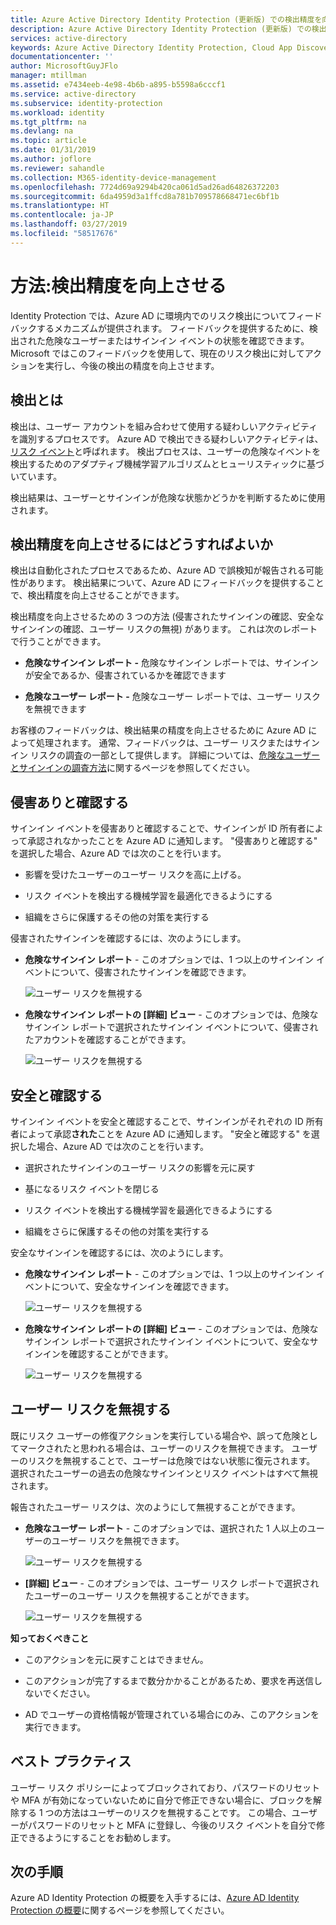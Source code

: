 ```yaml
---
title: Azure Active Directory Identity Protection (更新版) での検出精度を向上させる方法 | Microsoft Docs
description: Azure Active Directory Identity Protection (更新版) での検出精度を向上させる方法。
services: active-directory
keywords: Azure Active Directory Identity Protection, Cloud App Discovery, アプリケーションの管理, セキュリティ, リスク, リスク レベル, 脆弱性, セキュリティ ポリシー
documentationcenter: ''
author: MicrosoftGuyJFlo
manager: mtillman
ms.assetid: e7434eeb-4e98-4b6b-a895-b5598a6cccf1
ms.service: active-directory
ms.subservice: identity-protection
ms.workload: identity
ms.tgt_pltfrm: na
ms.devlang: na
ms.topic: article
ms.date: 01/31/2019
ms.author: joflore
ms.reviewer: sahandle
ms.collection: M365-identity-device-management
ms.openlocfilehash: 7724d69a9294b420ca061d5ad26ad64826372203
ms.sourcegitcommit: 6da4959d3a1ffcd8a781b709578668471ec6bf1b
ms.translationtype: HT
ms.contentlocale: ja-JP
ms.lasthandoff: 03/27/2019
ms.locfileid: "58517676"
---
```

# <a name="how-to-improve-the-detection-accuracy"></a>方法:検出精度を向上させる 

Identity Protection では、Azure AD に環境内でのリスク検出についてフィードバックするメカニズムが提供されます。 フィードバックを提供するために、検出された危険なユーザーまたはサインイン イベントの状態を確認できます。 Microsoft ではこのフィードバックを使用して、現在のリスク検出に対してアクションを実行し、今後の検出の精度を向上させます。 


## <a name="what-is-detection"></a>検出とは

検出は、ユーザー アカウントを組み合わせて使用する疑わしいアクティビティを識別するプロセスです。 Azure AD で検出できる疑わしいアクティビティは、[リスク イベント](../reports-monitoring/concept-risk-events.md)と呼ばれます。 検出プロセスは、ユーザーの危険なイベントを検出するためのアダプティブ機械学習アルゴリズムとヒューリスティックに基づいています。

検出結果は、ユーザーとサインインが危険な状態かどうかを判断するために使用されます。 


## <a name="how-can-i-improve-the-detection-accuracy"></a>検出精度を向上させるにはどうすればよいか

検出は自動化されたプロセスであるため、Azure AD で誤検知が報告される可能性があります。 検出結果について、Azure AD にフィードバックを提供することで、検出精度を向上させることができます。

検出精度を向上させるための 3 つの方法 (侵害されたサインインの確認、安全なサインインの確認、ユーザー リスクの無視) があります。 これは次のレポートで行うことができます。

- **危険なサインイン レポート -** 危険なサインイン レポートでは、サインインが安全であるか、侵害されているかを確認できます

- **危険なユーザー レポート -** 危険なユーザー レポートでは、ユーザー リスクを無視できます 

お客様のフィードバックは、検出結果の精度を向上させるために Azure AD によって処理されます。 通常、フィードバックは、ユーザー リスクまたはサインイン リスクの調査の一部として提供します。 詳細については、[危険なユーザーとサインインの調査方法](howto-investigate-risky-users-signins.md)に関するページを参照してください。


## <a name="confirm-compromised"></a>侵害ありと確認する

サインイン イベントを侵害ありと確認することで、サインインが ID 所有者によって承認されなかったことを Azure AD に通知します。 "侵害ありと確認する" を選択した場合、Azure AD では次のことを行います。

- 影響を受けたユーザーのユーザー リスクを高に上げる。

- リスク イベントを検出する機械学習を最適化できるようにする
 
- 組織をさらに保護するその他の対策を実行する



侵害されたサインインを確認するには、次のようにします。

- **危険なサインイン レポート** - このオプションでは、1 つ以上のサインイン イベントについて、侵害されたサインインを確認できます。

    ![ユーザー リスクを無視する](./media/howto-improve-detection-accuracy/07.png)

- **危険なサインイン レポートの [詳細] ビュー** - このオプションでは、危険なサインイン レポートで選択されたサインイン イベントについて、侵害されたアカウントを確認することができます。 

    ![ユーザー リスクを無視する](./media/howto-improve-detection-accuracy/04.png)


 
## <a name="confirm-safe"></a>安全と確認する


サインイン イベントを安全と確認することで、サインインがそれぞれの ID 所有者によって承認**された**ことを Azure AD に通知します。 "安全と確認する" を選択した場合、Azure AD では次のことを行います。

- 選択されたサインインのユーザー リスクの影響を元に戻す

- 基になるリスク イベントを閉じる

- リスク イベントを検出する機械学習を最適化できるようにする

- 組織をさらに保護するその他の対策を実行する
 

安全なサインインを確認するには、次のようにします。

- **危険なサインイン レポート** - このオプションでは、1 つ以上のサインイン イベントについて、安全なサインインを確認できます。

    ![ユーザー リスクを無視する](./media/howto-improve-detection-accuracy/08.png)

- **危険なサインイン レポートの [詳細] ビュー** - このオプションでは、危険なサインイン レポートで選択されたサインイン イベントについて、安全なサインインを確認することができます。 

    ![ユーザー リスクを無視する](./media/howto-improve-detection-accuracy/05.png)




## <a name="dismiss-user-risk"></a>ユーザー リスクを無視する

既にリスク ユーザーの修復アクションを実行している場合や、誤って危険としてマークされたと思われる場合は、ユーザーのリスクを無視できます。 ユーザーのリスクを無視することで、ユーザーは危険ではない状態に復元されます。 選択されたユーザーの過去の危険なサインインとリスク イベントはすべて無視されます。


報告されたユーザー リスクは、次のようにして無視することができます。

- **危険なユーザー レポート** - このオプションでは、選択された 1 人以上のユーザーのユーザー リスクを無視できます。

    ![ユーザー リスクを無視する](./media/howto-improve-detection-accuracy/02.png)

- **[詳細] ビュー** - このオプションでは、ユーザー リスク レポートで選択されたユーザーのユーザー リスクを無視することができます。 

    ![ユーザー リスクを無視する](./media/howto-improve-detection-accuracy/01.png)


**知っておくべきこと**

- このアクションを元に戻すことはできません。

- このアクションが完了するまで数分かかることがあるため、要求を再送信しないでください。

- AD でユーザーの資格情報が管理されている場合にのみ、このアクションを実行できます。 



## <a name="best-practices"></a>ベスト プラクティス

ユーザー リスク ポリシーによってブロックされており、パスワードのリセットや MFA が有効になっていないために自分で修正できない場合に、ブロックを解除する 1 つの方法はユーザーのリスクを無視することです。 この場合、ユーザーがパスワードのリセットと MFA に登録し、今後のリスク イベントを自分で修正できるようにすることをお勧めします。


## <a name="next-steps"></a>次の手順

Azure AD Identity Protection の概要を入手するには、[Azure AD Identity Protection の概要](overview-v2.md)に関するページを参照してください。


